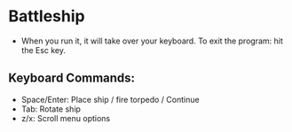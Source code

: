 # Battleship
- When you run it, it will take over your keyboard. To exit the program: hit the Esc key.

## Keyboard Commands:
- Space/Enter: Place ship / fire torpedo / Continue
- Tab: Rotate ship
- z/x: Scroll menu options